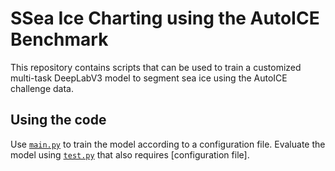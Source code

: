 # SSea Ice Charting using the AutoICE  Benchmark

This repository contains scripts that can be used to train a  customized multi-task DeepLabV3 model to segment sea ice using the AutoICE challenge data. 


## Using the code
Use [`main.py`](main.py) to train the model according to a configuration file. Evaluate the model using  [`test.py`](test.py) that also requires [configuration file].

